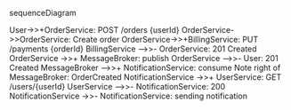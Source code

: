 sequenceDiagram

User->>+OrderService: POST /orders {userId}
OrderService->>OrderService: Create order
OrderService->>+BillingService: PUT /payments {orderId}
BillingService -->>- OrderService: 201 Created
OrderService ->>+ MessageBroker: publish
OrderService -->>- User: 201 Created
MessageBroker -->>+ NotificationService: consume
Note right of MessageBroker: OrderCreated
NotificationService ->>+ UserService: GET /users/{userId}
UserService -->>- NotificationService: 200
NotificationService ->>- NotificationService: sending notification
